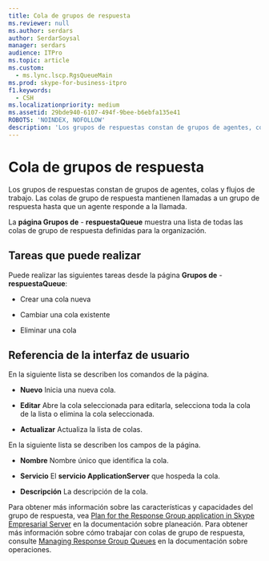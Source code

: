 ```yaml
---
title: Cola de grupos de respuesta
ms.reviewer: null
ms.author: serdars
author: SerdarSoysal
manager: serdars
audience: ITPro
ms.topic: article
ms.custom:
  - ms.lync.lscp.RgsQueueMain
ms.prod: skype-for-business-itpro
f1.keywords:
  - CSH
ms.localizationpriority: medium
ms.assetid: 29bde940-6107-494f-9bee-b6ebfa135e41
ROBOTS: 'NOINDEX, NOFOLLOW'
description: 'Los grupos de respuestas constan de grupos de agentes, colas y flujos de trabajo. Las colas de grupo de respuesta mantienen llamadas a un grupo de respuesta hasta que un agente responde a la llamada.'
---
```


# <a name="response-groups-queue"></a>Cola de grupos de respuesta

Los grupos de respuestas constan de grupos de agentes, colas y flujos de trabajo. Las colas de grupo de respuesta mantienen llamadas a un grupo de respuesta hasta que un agente responde a la llamada.

La **página Grupos de** -  **respuestaQueue** muestra una lista de todas las colas de grupo de respuesta definidas para la organización.

## <a name="tasks-you-can-perform"></a>Tareas que puede realizar

Puede realizar las siguientes tareas desde la página **Grupos de** -  **respuestaQueue**:

- Crear una cola nueva

- Cambiar una cola existente

- Eliminar una cola

## <a name="ui-reference"></a>Referencia de la interfaz de usuario

En la siguiente lista se describen los comandos de la página.

- **Nuevo** Inicia una nueva cola.

- **Editar** Abre la cola seleccionada para editarla, selecciona toda la cola de la lista o elimina la cola seleccionada.

- **Actualizar** Actualiza la lista de colas.

En la siguiente lista se describen los campos de la página.

- **Nombre** Nombre único que identifica la cola.

- **Servicio** El **servicio ApplicationServer** que hospeda la cola.

- **Descripción** La descripción de la cola.

Para obtener más información sobre las características y capacidades del grupo de respuesta, vea [Plan for the Response Group application in Skype Empresarial Server](../../../plan-your-deployment/enterprise-voice-solution/response-group.md) en la documentación sobre planeación. Para obtener más información sobre cómo trabajar con colas de grupo de respuesta, consulte [Managing Response Group Queues](/previous-versions/office/lync-server-2013/lync-server-2013-managing-response-group-queues) en la documentación sobre operaciones.